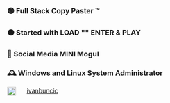 ### 🟢 Full Stack Copy Paster ™
### 🟠 Started with LOAD "" ENTER & PLAY
### 🔴 Social Media MINI Mogul
### 🕰 Windows and Linux System Administrator

[<img src="https://upload.wikimedia.org/wikipedia/commons/4/4f/Twitter-logo.svg"
     height="20px" width="20px" 
     alt="Markdown Monster icon"
     style="float: left; margin-right: 25px;" /> ivanbuncic ](https://twitter.com/ivanbuncic)
